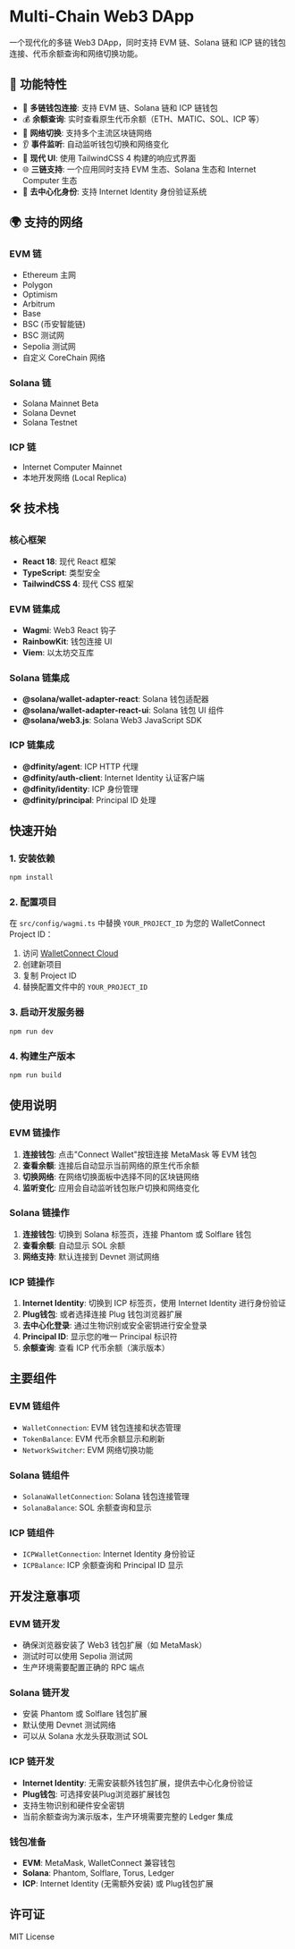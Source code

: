 # Multi-Chain Web3 DApp

一个现代化的多链 Web3 DApp，同时支持 EVM 链、Solana 链和 ICP 链的钱包连接、代币余额查询和网络切换功能。

## 🚀 功能特性

- 🔗 **多链钱包连接**: 支持 EVM 链、Solana 链和 ICP 链钱包
- 💰 **余额查询**: 实时查看原生代币余额（ETH、MATIC、SOL、ICP 等）
- 🔄 **网络切换**: 支持多个主流区块链网络
- 👂 **事件监听**: 自动监听钱包切换和网络变化
- 🎨 **现代 UI**: 使用 TailwindCSS 4 构建的响应式界面
- 🌐 **三链支持**: 一个应用同时支持 EVM 生态、Solana 生态和 Internet Computer 生态
- 🔐 **去中心化身份**: 支持 Internet Identity 身份验证系统

## 🌍 支持的网络

### EVM 链

- Ethereum 主网
- Polygon
- Optimism
- Arbitrum
- Base
- BSC (币安智能链)
- BSC 测试网
- Sepolia 测试网
- 自定义 CoreChain 网络

### Solana 链

- Solana Mainnet Beta
- Solana Devnet
- Solana Testnet

### ICP 链

- Internet Computer Mainnet
- 本地开发网络 (Local Replica)

## 🛠️ 技术栈

### 核心框架

- **React 18**: 现代 React 框架
- **TypeScript**: 类型安全
- **TailwindCSS 4**: 现代 CSS 框架

### EVM 链集成

- **Wagmi**: Web3 React 钩子
- **RainbowKit**: 钱包连接 UI
- **Viem**: 以太坊交互库

### Solana 链集成

- **@solana/wallet-adapter-react**: Solana 钱包适配器
- **@solana/wallet-adapter-react-ui**: Solana 钱包 UI 组件
- **@solana/web3.js**: Solana Web3 JavaScript SDK

### ICP 链集成

- **@dfinity/agent**: ICP HTTP 代理
- **@dfinity/auth-client**: Internet Identity 认证客户端
- **@dfinity/identity**: ICP 身份管理
- **@dfinity/principal**: Principal ID 处理

## 快速开始

### 1. 安装依赖

```bash
npm install
```

### 2. 配置项目

在 `src/config/wagmi.ts` 中替换 `YOUR_PROJECT_ID` 为您的 WalletConnect Project ID：

1. 访问 [WalletConnect Cloud](https://cloud.walletconnect.com/)
2. 创建新项目
3. 复制 Project ID
4. 替换配置文件中的 `YOUR_PROJECT_ID`

### 3. 启动开发服务器

```bash
npm run dev
```

### 4. 构建生产版本

```bash
npm run build
```

## 使用说明

### EVM 链操作

1. **连接钱包**: 点击"Connect Wallet"按钮连接 MetaMask 等 EVM 钱包
2. **查看余额**: 连接后自动显示当前网络的原生代币余额
3. **切换网络**: 在网络切换面板中选择不同的区块链网络
4. **监听变化**: 应用会自动监听钱包账户切换和网络变化

### Solana 链操作

1. **连接钱包**: 切换到 Solana 标签页，连接 Phantom 或 Solflare 钱包
2. **查看余额**: 自动显示 SOL 余额
3. **网络支持**: 默认连接到 Devnet 测试网络

### ICP 链操作

1. **Internet Identity**: 切换到 ICP 标签页，使用 Internet Identity 进行身份验证
2. **Plug钱包**: 或者选择连接 Plug 钱包浏览器扩展
3. **去中心化登录**: 通过生物识别或安全密钥进行安全登录
4. **Principal ID**: 显示您的唯一 Principal 标识符
5. **余额查询**: 查看 ICP 代币余额（演示版本）

## 主要组件

### EVM 链组件

- `WalletConnection`: EVM 钱包连接和状态管理
- `TokenBalance`: EVM 代币余额显示和刷新
- `NetworkSwitcher`: EVM 网络切换功能

### Solana 链组件

- `SolanaWalletConnection`: Solana 钱包连接管理
- `SolanaBalance`: SOL 余额查询和显示

### ICP 链组件

- `ICPWalletConnection`: Internet Identity 身份验证
- `ICPBalance`: ICP 余额查询和 Principal ID 显示

## 开发注意事项

### EVM 链开发

- 确保浏览器安装了 Web3 钱包扩展（如 MetaMask）
- 测试时可以使用 Sepolia 测试网
- 生产环境需要配置正确的 RPC 端点

### Solana 链开发

- 安装 Phantom 或 Solflare 钱包扩展
- 默认使用 Devnet 测试网络
- 可以从 Solana 水龙头获取测试 SOL

### ICP 链开发

- **Internet Identity**: 无需安装额外钱包扩展，提供去中心化身份验证
- **Plug钱包**: 可选择安装Plug浏览器扩展钱包
- 支持生物识别和硬件安全密钥
- 当前余额查询为演示版本，生产环境需要完整的 Ledger 集成

### 钱包准备

- **EVM**: MetaMask, WalletConnect 兼容钱包
- **Solana**: Phantom, Solflare, Torus, Ledger
- **ICP**: Internet Identity (无需额外安装) 或 Plug钱包扩展

## 许可证

MIT License
